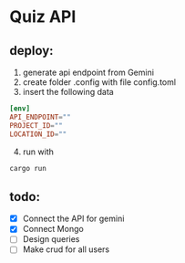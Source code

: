 # Quiz API

## deploy:
1. generate api endpoint from Gemini
2. create folder .config with file config.toml
3. insert the following data 
  ```toml
  [env]
  API_ENDPOINT=""
  PROJECT_ID=""
  LOCATION_ID=""
  ```
4. run with
  ```sh
  cargo run 
  ```

## todo:
- [X] Connect the API for gemini
- [X] Connect Mongo
- [ ] Design queries
- [ ] Make crud for all users
